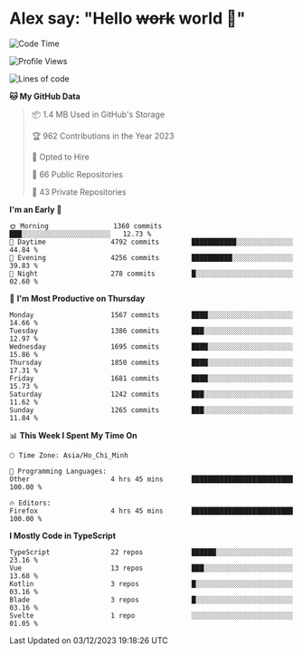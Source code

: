 # Alex say: "Hello ~~work~~ world 🐾"

<!--START_SECTION:waka-->
![Code Time](http://img.shields.io/badge/Code%20Time-1%2C039%20hrs%2046%20mins-blue)

![Profile Views](http://img.shields.io/badge/Profile%20Views-1-blue)

![Lines of code](https://img.shields.io/badge/From%20Hello%20World%20I%27ve%20Written-10.5%20million%20lines%20of%20code-blue)

**🐱 My GitHub Data** 

> 📦 1.4 MB Used in GitHub's Storage 
 > 
> 🏆 962 Contributions in the Year 2023
 > 
> 💼 Opted to Hire
 > 
> 📜 66 Public Repositories 
 > 
> 🔑 43 Private Repositories 
 > 
**I'm an Early 🐤** 

```text
🌞 Morning                1360 commits        ███░░░░░░░░░░░░░░░░░░░░░░   12.73 % 
🌆 Daytime                4792 commits        ███████████░░░░░░░░░░░░░░   44.84 % 
🌃 Evening                4256 commits        ██████████░░░░░░░░░░░░░░░   39.83 % 
🌙 Night                  278 commits         █░░░░░░░░░░░░░░░░░░░░░░░░   02.60 % 
```
📅 **I'm Most Productive on Thursday** 

```text
Monday                   1567 commits        ████░░░░░░░░░░░░░░░░░░░░░   14.66 % 
Tuesday                  1386 commits        ███░░░░░░░░░░░░░░░░░░░░░░   12.97 % 
Wednesday                1695 commits        ████░░░░░░░░░░░░░░░░░░░░░   15.86 % 
Thursday                 1850 commits        ████░░░░░░░░░░░░░░░░░░░░░   17.31 % 
Friday                   1681 commits        ████░░░░░░░░░░░░░░░░░░░░░   15.73 % 
Saturday                 1242 commits        ███░░░░░░░░░░░░░░░░░░░░░░   11.62 % 
Sunday                   1265 commits        ███░░░░░░░░░░░░░░░░░░░░░░   11.84 % 
```


📊 **This Week I Spent My Time On** 

```text
🕑︎ Time Zone: Asia/Ho_Chi_Minh

💬 Programming Languages: 
Other                    4 hrs 45 mins       █████████████████████████   100.00 % 

🔥 Editors: 
Firefox                  4 hrs 45 mins       █████████████████████████   100.00 % 
```

**I Mostly Code in TypeScript** 

```text
TypeScript               22 repos            ██████░░░░░░░░░░░░░░░░░░░   23.16 % 
Vue                      13 repos            ███░░░░░░░░░░░░░░░░░░░░░░   13.68 % 
Kotlin                   3 repos             █░░░░░░░░░░░░░░░░░░░░░░░░   03.16 % 
Blade                    3 repos             █░░░░░░░░░░░░░░░░░░░░░░░░   03.16 % 
Svelte                   1 repo              ░░░░░░░░░░░░░░░░░░░░░░░░░   01.05 % 
```




 Last Updated on 03/12/2023 19:18:26 UTC
<!--END_SECTION:waka-->
